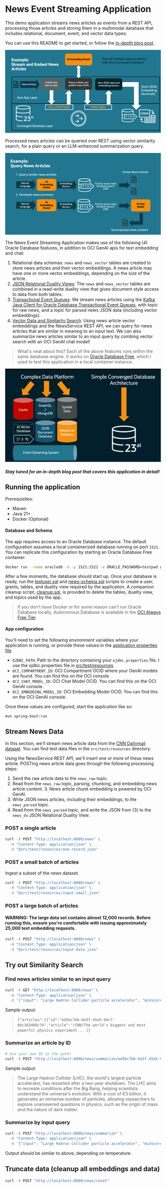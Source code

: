 # News Event Streaming Application 

This demo application streams news articles as events from a REST API, processing those articles and storing them in a multimodal database that includes relational, document, event, and vector data types.

You can use this README to get started, or follow the [in-depth blog post](https://medium.com/@anders.swanson.93/building-a-converged-database-java-application-with-spring-boot-d3b3cabbf613).

![streaming diagram](./images/streaming-diagram.png)

Processed news articles can be queried over REST using vector similarity search, for a plain query or an LLM-enhanced summarization query. 

![query diagram](./images/summary.png)

The News Event Streaming Application makes use of the following (4) Oracle Database features, in addition to OCI GenAI apis for text embedding and chat:

1. Relational data schemas: `news` and `news_vector` tables are created to store news articles and their vector embeddings. A news article may have one or more vector embeddings, depending on the size of the article.
2. [JSON Relational Duality Views](https://docs.oracle.com/en/database/oracle/oracle-database/23/jsnvu/overview-json-relational-duality-views.html): The `news` and `news_vector` tables are combined in a read-write duality view that gives document style access to data from both tables.
3. [Transactional Event Queues](https://docs.oracle.com/en/database/oracle/oracle-database/23/adque/aq-introduction.html): We stream news articles using the [Kafka Java Client for Oracle Database Transactional Event Queues](https://github.com/oracle/okafka), with topic for raw news, and a topic for parsed news JSON data (including vector embeddings).
4. [Vector Data and Similarity Search](https://www.oracle.com/database/ai-vector-search/): Using news article vector embeddings and the NewsService REST API, we can query for news articles that are similar in meaning to an input text. We can also summarize news articles similar to an input query by combing vector search with an OCI GenAI chat model!

> What's neat about this? Each of the above features runs within the same database engine. It  works on [Oracle Database Free](https://medium.com/@anders.swanson.93/oracle-database-23ai-free-11abf827ab37), which I used to test this application in a local container instance.

![converged database](./images/converged.png)

##### Stay tuned for an in-depth blog post that covers this application in detail!

## Running the application

Prerequisites:
- Maven
- Java 21+
- Docker (Optional)

#### Database and Schema

The app requires access to an Oracle Database instance. The default configuration assumes a local containerized database running on port `1521`. You can replicate this configuration by starting an Oracle Database Free container:

```bash
docker run --name oracledb -d -p 1521:1521 -e ORACLE_PASSWORD=testpwd gvenzl/oracle-free:23.8-slim-faststart
```

After a few moments, the database should start up. Once your database is ready, run the [testuser.sql](./src/test/resources/testuser.sql) and [news-schema.sql](./src/test/resources/news-schema.sql) scripts to create a user, grants, tables, and duality view required by the application. A companion cleanup script, [cleanup.sql](./src/test/resources/cleanup.sql), is provided to delete the tables, duality view, and topics used by the app.

> If you don't have Docker or for some reason can't run Oracle Database locally, Autonomous Database is available in the [OCI Always Free Tier](https://signup.cloud.oracle.com/)

#### App configuration

You'll need to set the following environment variables where your application is running, or provide these values in the [application properties file](./src/main/resources/application.yaml)

- `OJDBC_PATH`: Path to the directory containing your `ojdbc.properties` file. I use the ojdbc.properties file in [src/test/resources](./src/test/resources).
- `OCI_COMPARTMENT_ID`: OCI Compartment OCID where your GenAI models are found. You can find this on the OCI console.
- `OCI_CHAT_MODEL_ID`: OCI Chat Model OCID. You can find this on the OCI GenAI console.
- `OCI_EMBEDDING_MODEL_ID`: OCI Embedding Model OCID. You can find this on the OCI GenAI console.

Once these values are configured, start the application like so:

```bash
mvn spring-boot:run
```

## Stream News Data

In this section, we'll stream news article data from the [CNN Dailymail dataset](https://huggingface.co/datasets/abisee/cnn_dailymail). You can find test data files in the `src/test/resources` directory.

Using the NewsService REST API, we'll insert one or more of these news article. POSTing news article data goes through the following processing steps:

1. Send the raw article data to the `news_raw` topic.
2. Read from the `news_raw` topic, parsing, chunking, and embedding news article content.
   3. News article chunk embedding is powered by OCI GenAI.
3. Write JSON news articles, including their embeddings, to the `news_parsed` topic.
4. Read from the `news_parsed` topic, and write the JSON from (3) to the `news_dv` JSON Relational Duality View.

### POST a single article

```bash
curl -X POST "http://localhost:8080/news" \
  -H "Content-Type: application/json" \
  -d "@src/test/resources/one-record.json"
```

### POST a small batch of articles

Ingest a subset of the news dataset.

```bash
curl -X POST "http://localhost:8080/news" \
  -H "Content-Type: application/json" \
  -d "@src/test/resources/input-small.json"
```

### POST a large batch of articles

#### WARNING: The large data set contains almost 12,000 records. Before running this, ensure you're comfortable with issuing approximately 25,000 text embedding requests.

```bash
curl -X POST "http://localhost:8080/news" \
  -H "Content-Type: application/json" \
  -d "@src/test/resources/input-data.json"
```

## Try out Similarity Search 

### Find news articles similar to an input query

```bash
curl -X GET "http://localhost:8080/news" \
  -H "Content-Type: application/json" \
  -d '{"input": "Large Hadron Collider particle accelerator", "minScore": 0.2}'
```

Sample output:
> `{"articles":[{"id":"e45bc7b6-6e5f-45e5-94c7-66c363460c74","article":"(CNN)The world's biggest and most powerful physics experiment... ]}`

### Summarize an article by ID

```bash
# Use your own ID in the path!
curl -X POST "http://localhost:8080/news/summarize/e45bc7b6-6e5f-45e5-94c7-66c363460c74"
```

Sample output: 
> The Large Hadron Collider (LHC), the world's largest particle accelerator, has restarted after a two-year shutdown. The LHC aims to recreate conditions after the Big Bang, helping scientists understand the universe's evolution. With a cost of €3 billion, it generates an immense number of particles, allowing researchers to explore unanswered questions in physics, such as the origin of mass and the nature of dark matter.

### Summarize by input query

```bash
curl -X POST "http://localhost:8080/news/summarize" \
  -H "Content-Type: application/json" \
  -d '{"input": "Large Hadron Collider particle accelerator", "minScore": 0.2}'
```

Output should be similar to above, depending on temperature.

## Truncate data (cleanup all embeddings and data)

```bash
curl -X POST "http://localhost:8080/news/reset"
```


